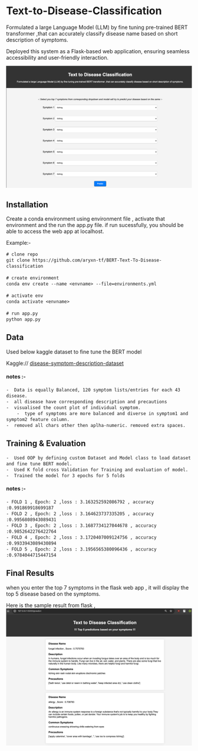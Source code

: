 # Text-to-Disease-Classification

Formulated a large Language Model (LLM) by fine tuning pre-trained BERT transformer ,that can accurately classify disease name based on short description of symptoms.

Deployed this system as a Flask-based web application, ensuring seamless accessibility and user-friendly interaction.

![index](templates/static/flash_index.png)

## Installation

Create a conda environment using environment file , activate that environment and the run the app.py file.
if run sucessfully, you should be able to access the web app at localhost.

Example:-   
```
# clone repo
git clone https://github.com/aryxn-tf/BERT-Text-To-Disease-classification

# create environment
conda env create --name <envname> --file=environments.yml

# activate env
conda activate <envname>

# run app.py
python app.py

```

## Data

Used below kaggle dataset to fine tune the BERT model

Kaggle:// [disease-symptom-description-dataset](https://www.kaggle.com/datasets/itachi9604/disease-symptom-description-dataset)

#### notes :-
    -  Data is equally Balanced, 120 symptom lists/entries for each 43 disease.
    -  all disease have corresponding description and precautions
    -  visualised the count plot of individual symptom.
        -  type of symptoms are more balanced and diverse in symptom1 and symptom2 feature column.
    -  removed all chars other then aplha-numeric. removed extra spaces. 

## Training & Evaluation
    -  Used OOP by defining custom Dataset and Model class to load dataset and fine tune BERT model.
    -  Used K fold cross Validation for Training and evaluation of model.
    -  Trained the model for 3 epochs for 5 folds

#### notes :-
    - FOLD 1 , Epoch: 2 ,loss : 3.163252592086792 , accuracy :0.991869918699187
    - FOLD 2 , Epoch: 2 ,loss : 3.164623737335205 , accuracy :0.9956808943089431
    - FOLD 3 , Epoch: 2 ,loss : 3.1687734127044678 , accuracy :0.9852642276422764
    - FOLD 4 , Epoch: 2 ,loss : 3.1720407009124756 , accuracy :0.9933943089430894
    - FOLD 5 , Epoch: 2 ,loss : 3.1956565380096436 , accuracy :0.9784044715447154

## Final Results

when you enter the top 7 symptoms in the flask web app , it will display the top 5 disease based on the symptoms.

Here is the sample result from flask , 
![result](templates/static/flask_result.png "result html")
